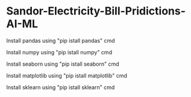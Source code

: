 # Sandor-Electricity-Bill-Pridictions-AI-ML

Install pandas using "pip istall pandas" cmd

Install numpy using "pip istall numpy" cmd

Install seaborn using "pip istall seaborn" cmd

Install matplotlib using "pip istall matplotlib" cmd

Install sklearn using "pip istall sklearn" cmd
